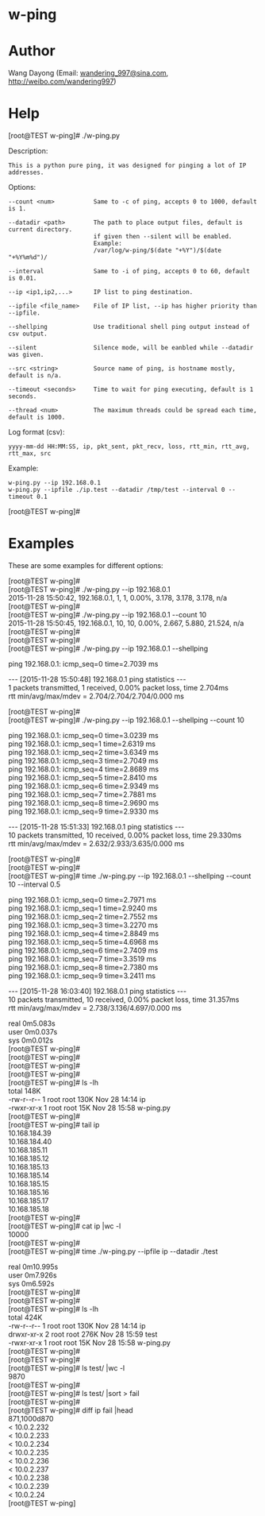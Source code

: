 # w-ping


Author
==============
Wang Dayong (Email: wandering_997@sina.com, http://weibo.com/wandering997)


Help
==============

[root@TEST w-ping]# ./w-ping.py

Description:

    This is a python pure ping, it was designed for pinging a lot of IP addresses.

Options:

    --count <num>           Same to -c of ping, accepts 0 to 1000, default is 1.

    --datadir <path>        The path to place output files, default is current directory.
                            if given then --silent will be enabled.
                            Example:
                            /var/log/w-ping/$(date "+%Y")/$(date "+%Y%m%d")/

    --interval              Same to -i of ping, accepts 0 to 60, default is 0.01.

    --ip <ip1,ip2,...>      IP list to ping destination.

    --ipfile <file_name>    File of IP list, --ip has higher priority than --ipfile.

    --shellping             Use traditional shell ping output instead of csv output.

    --silent                Silence mode, will be eanbled while --datadir was given.

    --src <string>          Source name of ping, is hostname mostly, default is n/a.

    --timeout <seconds>     Time to wait for ping executing, default is 1 seconds.

    --thread <num>          The maximum threads could be spread each time, default is 1000.


Log format (csv):

    yyyy-mm-dd HH:MM:SS, ip, pkt_sent, pkt_recv, loss, rtt_min, rtt_avg, rtt_max, src


Example:

    w-ping.py --ip 192.168.0.1
    w-ping.py --ipfile ./ip.test --datadir /tmp/test --interval 0 --timeout 0.1


[root@TEST w-ping]#


Examples
==============

These are some examples for different options:

[root@TEST w-ping]#  
[root@TEST w-ping]# ./w-ping.py --ip 192.168.0.1  
2015-11-28 15:50:42, 192.168.0.1, 1, 1, 0.00%, 3.178, 3.178, 3.178, n/a  
[root@TEST w-ping]#  
[root@TEST w-ping]# ./w-ping.py --ip 192.168.0.1 --count 10  
2015-11-28 15:50:45, 192.168.0.1, 10, 10, 0.00%, 2.667, 5.880, 21.524, n/a  
[root@TEST w-ping]#  
[root@TEST w-ping]#  
[root@TEST w-ping]# ./w-ping.py --ip 192.168.0.1 --shellping  
  
ping 192.168.0.1: icmp_seq=0 time=2.7039 ms  
  
--- [2015-11-28 15:50:48] 192.168.0.1 ping statistics ---  
1 packets transmitted, 1 received, 0.00% packet loss, time 2.704ms  
rtt min/avg/max/mdev = 2.704/2.704/2.704/0.000 ms  
  
[root@TEST w-ping]#  
[root@TEST w-ping]# ./w-ping.py --ip 192.168.0.1 --shellping --count 10  
  
ping 192.168.0.1: icmp_seq=0 time=3.0239 ms  
ping 192.168.0.1: icmp_seq=1 time=2.6319 ms  
ping 192.168.0.1: icmp_seq=2 time=3.6349 ms  
ping 192.168.0.1: icmp_seq=3 time=2.7049 ms  
ping 192.168.0.1: icmp_seq=4 time=2.8689 ms  
ping 192.168.0.1: icmp_seq=5 time=2.8410 ms  
ping 192.168.0.1: icmp_seq=6 time=2.9349 ms  
ping 192.168.0.1: icmp_seq=7 time=2.7881 ms  
ping 192.168.0.1: icmp_seq=8 time=2.9690 ms  
ping 192.168.0.1: icmp_seq=9 time=2.9330 ms  
  
--- [2015-11-28 15:51:33] 192.168.0.1 ping statistics ---  
10 packets transmitted, 10 received, 0.00% packet loss, time 29.330ms  
rtt min/avg/max/mdev = 2.632/2.933/3.635/0.000 ms  
  
[root@TEST w-ping]#  
[root@TEST w-ping]#  
[root@TEST w-ping]# time ./w-ping.py --ip 192.168.0.1 --shellping --count 10 --interval 0.5  
  
ping 192.168.0.1: icmp_seq=0 time=2.7971 ms  
ping 192.168.0.1: icmp_seq=1 time=2.9240 ms  
ping 192.168.0.1: icmp_seq=2 time=2.7552 ms  
ping 192.168.0.1: icmp_seq=3 time=3.2270 ms  
ping 192.168.0.1: icmp_seq=4 time=2.8849 ms  
ping 192.168.0.1: icmp_seq=5 time=4.6968 ms  
ping 192.168.0.1: icmp_seq=6 time=2.7409 ms  
ping 192.168.0.1: icmp_seq=7 time=3.3519 ms  
ping 192.168.0.1: icmp_seq=8 time=2.7380 ms  
ping 192.168.0.1: icmp_seq=9 time=3.2411 ms  
  
--- [2015-11-28 16:03:40] 192.168.0.1 ping statistics ---  
10 packets transmitted, 10 received, 0.00% packet loss, time 31.357ms  
rtt min/avg/max/mdev = 2.738/3.136/4.697/0.000 ms  
  
  
real	0m5.083s  
user	0m0.037s  
sys	    0m0.012s  
[root@TEST w-ping]#  
[root@TEST w-ping]#  
[root@TEST w-ping]#  
[root@TEST w-ping]#  
[root@TEST w-ping]# ls -lh  
total 148K  
-rw-r--r-- 1 root root 130K Nov 28 14:14 ip  
-rwxr-xr-x 1 root root  15K Nov 28 15:58 w-ping.py  
[root@TEST w-ping]#  
[root@TEST w-ping]# tail ip  
10.168.184.39  
10.168.184.40  
10.168.185.11  
10.168.185.12  
10.168.185.13  
10.168.185.14  
10.168.185.15  
10.168.185.16  
10.168.185.17  
10.168.185.18  
[root@TEST w-ping]#  
[root@TEST w-ping]# cat ip |wc -l  
10000  
[root@TEST w-ping]#  
[root@TEST w-ping]# time ./w-ping.py --ipfile ip --datadir ./test  
  
real	0m10.995s  
user	0m7.926s  
sys	    0m6.592s  
[root@TEST w-ping]#  
[root@TEST w-ping]#  
[root@TEST w-ping]# ls -lh  
total 424K  
-rw-r--r-- 1 root root 130K Nov 28 14:14 ip  
drwxr-xr-x 2 root root 276K Nov 28 15:59 test  
-rwxr-xr-x 1 root root  15K Nov 28 15:58 w-ping.py  
[root@TEST w-ping]#  
[root@TEST w-ping]#  
[root@TEST w-ping]# ls test/ |wc -l  
9870  
[root@TEST w-ping]#  
[root@TEST w-ping]# ls test/ |sort > fail  
[root@TEST w-ping]#  
[root@TEST w-ping]# diff ip fail |head  
871,1000d870  
< 10.0.2.232  
< 10.0.2.233  
< 10.0.2.234  
< 10.0.2.235  
< 10.0.2.236  
< 10.0.2.237  
< 10.0.2.238  
< 10.0.2.239  
< 10.0.2.24  
[root@TEST w-ping]  


